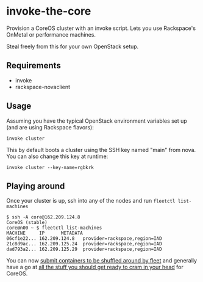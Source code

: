 invoke-the-core
===============

Provision a CoreOS cluster with an invoke script. Lets you use Rackspace's OnMetal or performance machines.

Steal freely from this for your own OpenStack setup.

## Requirements

* invoke
* rackspace-novaclient

## Usage

Assuming you have the typical OpenStack environment variables set up (and are
using Rackspace flavors):

```
invoke cluster
```

This by default boots a cluster using the SSH key named "main" from nova. You
can also change this key at runtime:

```
invoke cluster --key-name=rgbkrk
```

## Playing around

Once your cluster is up, ssh into any of the nodes and run `fleetctl list-machines`

```
$ ssh -A core@162.209.124.8
CoreOS (stable)
core@n00 ~ $ fleetctl list-machines
MACHINE		IP		METADATA
06cf1e22...	162.209.124.8	provider=rackspace,region=IAD
21c8d9ac...	162.209.125.24	provider=rackspace,region=IAD
dad793a2...	162.209.125.29	provider=rackspace,region=IAD
```

You can now [submit containers to be shuffled around by fleet](https://coreos.com/docs/launching-containers/launching/launching-containers-fleet/)
and generally have a go at [all the stuff you should get ready to cram in your
head](https://coreos.com/docs/) for CoreOS.
